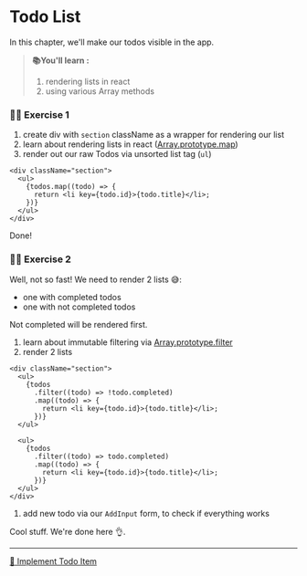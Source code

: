 # Todo List

In this chapter, we'll make our todos visible in the app.

> **📚You'll learn :**
>
> 1. rendering lists in react
> 1. using various Array methods

### 🙇‍♀️ Exercise 1

1. create div with `section` className as a wrapper for rendering our list
1. learn about rendering lists in react ([Array.prototype.map](https://developer.mozilla.org/en-US/docs/Web/JavaScript/Reference/Global_Objects/Array/map))
1. render out our raw Todos via unsorted list tag (`ul`)

```tsx
<div className="section">
  <ul>
    {todos.map((todo) => {
      return <li key={todo.id}>{todo.title}</li>;
    })}
  </ul>
</div>
```

Done!

### 🙇‍♀️ Exercise 2

Well, not so fast! We need to render 2 lists 😅:

- one with completed todos
- one with not completed todos

Not completed will be rendered first.

1. learn about immutable filtering via [Array.prototype.filter](https://developer.mozilla.org/en-US/docs/Web/JavaScript/Reference/Global_Objects/Array/filter)
1. render 2 lists

```tsx
<div className="section">
  <ul>
    {todos
      .filter((todo) => !todo.completed)
      .map((todo) => {
        return <li key={todo.id}>{todo.title}</li>;
      })}
  </ul>

  <ul>
    {todos
      .filter((todo) => todo.completed)
      .map((todo) => {
        return <li key={todo.id}>{todo.title}</li>;
      })}
  </ul>
</div>
```

1. add new todo via our `AddInput` form, to check if everything works

Cool stuff. We're done here 👌.

---

[🚀 Implement Todo Item](./7-todo-item.md)
